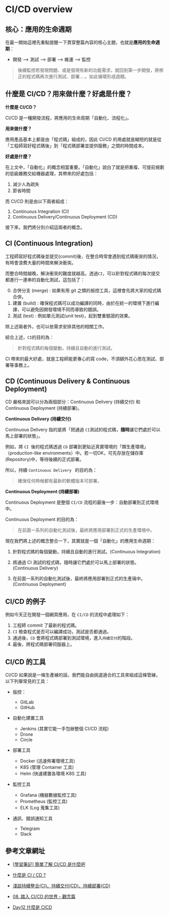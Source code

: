 # CI/CD overview

## 核心：應用的生命週期

在最一開始這裡先重點提醒一下貫穿整篇內容的核心主題，也就是**應用的生命週期**：

* 開發 --> 測試 --> 部署 --> 維運 --> 監控

> 後續監控若發現問題、或是發現有新的功能需求，就回到第一步開發，將修正的程式碼再次進行測試、部署....，如此循環形成週期。

## 什麼是 CI/CD？用來做什麼？好處是什麼？

**什麼是 CI/CD？**

CI/CD 是一種開發流程，將應用的生命周期「自動化、流程化」。

**用來做什麼？**

應用產品基本上都是由「程式碼」組成的，因此 CI/CD 的用處就是縮短的就是從「工程師寫好程式碼後」到「程式碼部署並提供服務」之間的時間成本。

**好處是什麼？**

在上文中，「自動化」的概念相當重要。「自動化」說白了就是把重複、可提前規劃的低級雜務交給機器處理，其帶來的好處包括：

  1. 減少人為疏失
  2. 節省時間


而 CI/CD 則是由以下兩者組成：

  1. Continuous Integration (CI)
  2. Continuous Delivery/Continuous Deployment (CD)

接下來，我們將分別介紹這兩者的概念。

## CI (Continuous Integration)

工程師寫好程式碼後並提交(commit)後，在整合時常會遇到程式碼衝突的情況，有時會浪費大量的時間來解決衝突。

而整合時間越晚，解決衝突的難度就越高。透過`CI`，可以針對程式碼的每次提交都進行一連串的自動化測試，這包括了：
  
  0. 合併分支 (merge) : 如果有用 git 之類的板控工具，這裡會先將大家的程式碼合併。
  1. 建置 (build) : 確保程式碼可以成功編譯的同時，由於在統一的環境下進行編譯，可以避免因開發環境不同而導致的錯誤。
  2. 測試 (test) : 例如單元測試(unit test)，起到雙重驗證的效果。

除上述兩者外，也可以依需求安排其他的相關工作。

綜合上述，`CI`的目的為：

> 針對程式碼的每個變動，持續且自動的進行測試。

CI 帶來的最大好處，就是工程師能更專心的寫 code，不須額外花心思在測試、部署等事務上。

## CD (Continuous Delivery & Continuous Deployment)

CD 嚴格來說可以分為兩個部分：Continuous Delivery (持續交付) 和 Continuous Deployment (持續部署)。


**Continuous Delivery (持續交付)**

Continuous Delivery 指的是將「把通過 `CI`測試的程式碼，**隨時**讓它們處於可以馬上部署的狀態」。

例如，將 `CI `後的程式碼透過 `CD` 部署到更貼近真實環境的「類生產環境」（production-like environments）中。若一切OK，可先存放在儲存庫(Repository)中，等待後續的正式部署。
 
所以，持續 `Continuous Delivery ` 的目的為：

> 確保任何時候都有最新的軟體版本可部署。


**Continuous Deployment (持續部署)**

Continuous Deployment 是整個 `CI/CD` 流程的最後一步：自動部署到正式環境中。

Continuous Deployment 的目的為：

> 在前面一系列的自動化測試後，最終將應用部署到正式的生產環境中。


現在我們將上述的概念整合一下，其實就是一個「自動化」的應用生命週期：

1. 針對程式碼的每個變動，持續且自動的進行測試。(Continuous Integration)

2. 將通過 CI 測試的程式碼，隨時讓它們處於可以馬上部署的狀態。(Continuous Delivery)

3. 在前面一系列的自動化測試後，最終將應用部署到正式的生產璃中。(Continuous Deployment)

## CI/CD 的例子

例如今天正在開發一個網頁應用，在 `CI/CD` 的流程中處理如下：

1. 工程師 commit 了最新的程式碼。
2. `CI` 檢查程式是否可以編譯成功，測試是否都通過。
3. 通過後，`CD` 會將程式碼部署到測試環境，進入`持續交付`的階段。
4. 最後，將程式碼部署伺服器上。

## CI/CD 的工具

CI/CD 如果說是一條生產線的話，我們能自由挑選適合的工具來組成這條管線，以下列舉常見的工具：

* 版控：
  * GitLab 
  * GitHub 

* 自動化建置工具
  * Jenkins (其實它能一手包辦整個 CI/CD 流程)
  * Drone 
  * Circle 

* 部署工具
  * Docker (迅速佈署環境工具)
  * K8S (管理 Container 工具)
  * Helm (快速建置各環境 K8S 工具)

* 監控工具
  * Grafana (機器數據監控工具)
  * Prometheus (監控工具)
  * ELK (Log 蒐集工具)

* 通訊、錯誤通知工具
  * Telegram 
  * Slack 

## 參考文章網址

* [[學習筆記] 簡單了解 CI/CD 是什麼吧](https://zx2515296964.medium.com/%E5%AD%B8%E7%BF%92%E7%AD%86%E8%A8%98-%E7%B0%A1%E5%96%AE%E4%BA%86%E8%A7%A3-ci-cd-%E6%98%AF%E4%BB%80%E9%BA%BC%E5%90%A7-7adf50a573e6)

* [什麼是 CI / CD ?](https://bear-1111.medium.com/%E4%BB%80%E9%BA%BC%E6%98%AF-ci-cd-72bd5ae571f1)

* [淺談持續整合(CI)、持續交付(CD)、持續部署(CD)](https://iter01.com/598499.html)

* [08. 踏入 CI/CD 的世界 - 觀念篇](https://ithelp.ithome.com.tw/articles/10204538)

* [Day12 什麼是 CICD](https://ithelp.ithome.com.tw/articles/10219083)

 

